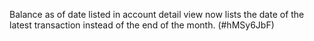 Balance as of date listed in account detail view now lists the date of the latest transaction instead of the end of the month.  (#hMSy6JbF)
